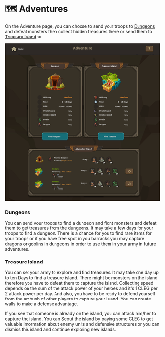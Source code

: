 # 🗺 Adventures

On the Adventure page, you can choose to send your troops to [Dungeons ](adventures.md#dungeons)and defeat monsters then collect hidden treasures there or send them to [Treasure Island](adventures.md#treasure-island) to

![](<../.gitbook/assets/image (3) (1).png>)

### Dungeons

You can send your troops to find a dungeon and fight monsters and defeat them to get treasures from the dungeons. It may take a few days for your troops to find a dungeon. There is a chance for you to find rare items for your troops or if you have free spot in you barracks you may capture dragons or goblins in dungeons in order to use them in your army in future adventures.

### Treasure Island

You can set your army to explore and find treasures. It may take one day up to ten Days to find a treasure island. There might be monsters on the island therefore you have to defeat them to capture the island. Collecting speed depends on the sum of the attack power of your heroes and it's 1 CLEG per 2 attack power per day. And also, you have to be ready to defend yourself from the ambush of other players to capture your island. You can create walls to make a defense advantage.

If you see that someone is already on the island, you can attack him/her to capture the island. You can Scout the island by paying some CLEG to get valuable information about enemy units and defensive structures or you can dismiss this island and continue exploring new islands.
